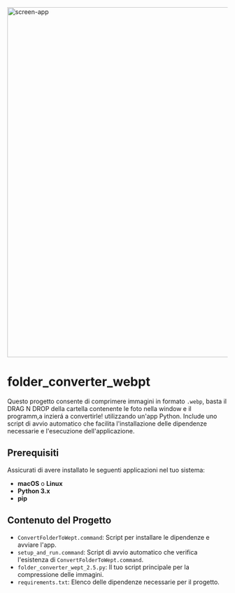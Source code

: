 <img width="800" alt="screen-app" src="https://github.com/user-attachments/assets/d3509133-8f60-4b71-b86e-4f83380d9c65">

# folder_converter_webpt
Questo progetto consente di comprimere immagini in formato `.webp`, basta il DRAG N DROP della cartella contenente le foto nella window e il programm,a inzierá a convertirle!  utilizzando un'app Python. Include uno script di avvio automatico che facilita l'installazione delle dipendenze necessarie e l'esecuzione dell'applicazione.

## Prerequisiti

Assicurati di avere installato le seguenti applicazioni nel tuo sistema:

- **macOS** o **Linux**
- **Python 3.x**
- **pip**

## Contenuto del Progetto

- `ConvertFolderToWept.command`: Script per installare le dipendenze e avviare l'app.
- `setup_and_run.command`: Script di avvio automatico che verifica l'esistenza di `ConvertFolderToWept.command`.
- `folder_converter_wept_2.5.py`: Il tuo script principale per la compressione delle immagini.
- `requirements.txt`: Elenco delle dipendenze necessarie per il progetto.
